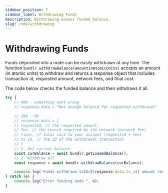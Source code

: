 ```yaml
---
sidebar_position: 7
sidebar_label: Withdrawing Funds
description: Withdrawing excess funded balance.
slug: /sdk/withdrawing
---
```


# Withdrawing Funds

Funds deposited into a node can be easily withdrawn at any time. The function `bundlr.withdrawBalance(amountInAtomicUnits)` accepts an amount (in atomic units) to withdraw and returns a response object that includes transaction id, requested amount, network fees, and final cost.

The code below checks the funded balance and then withdraws it all.

```js
try {
	// 400 - something went wrong
	// response.data = "Not enough balance for requested withdrawal"

	// 200 - Ok
	// response.data = {
	// requested, // the requested amount,
	// fee, // the reward required by the network (network fee)
	// final, // total cost to your account (requested + fee)
	// tx_id, // the ID of the withdrawal transaction
	// }
	// 1. Get current balance
	const curBalance = await bundlr.getLoadedBalance();
	// 2. Withdraw all
	const response = await bundlr.withdrawBalance(curBalance);

	console.log(`Funds withdrawn txID=${response.data.tx_id} amount requested=${response.data.requested}`);
} catch (e) {
	console.log("Error funding node ", e);
}
```
